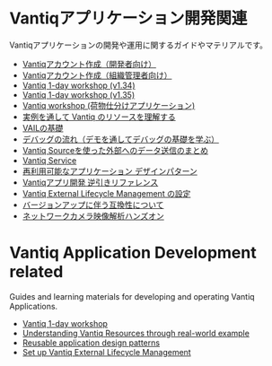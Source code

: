 # Vantiqアプリケーション開発関連
Vantiqアプリケーションの開発や運用に関するガイドやマテリアルです。
- [Vantiqアカウント作成（開発者向け）](./1-day-workshop/docs/jp/0-01_Prep_for_Account.md)
- [Vantiqアカウント作成（組織管理者向け）](./1-day-workshop/docs/jp/0-02_Prep_for_Dev_account.md)
- [Vantiq 1-day workshop (v1.34)](./1-day-workshop/docs/jp/readme.md)
- [Vantiq 1-day workshop (v1.35)](./1-day-workshop-135/docs/jp/readme.md)
- [Vantiq workshop (荷物仕分けアプリケーション)](./workshop-boxsorter/readme.md)
- [実例を通して Vantiq のリソースを理解する](./vantiq-resources-introduction/docs/jp/Vantiq_resources_introduction.md)
- [VAILの基礎](./docs/jp/vail_basics.md)
- [デバッグの流れ（デモを通してデバッグの基礎を学ぶ）](./docs/jp/debug_demo.md)
- [Vantiq Sourceを使った外部へのデータ送信のまとめ](./docs/jp/data_sending.md)
- [Vantiq Service](./docs/jp/vantiq-service.md)
- [再利用可能なアプリケーション デザインパターン](./docs/jp/reusable-design-patterns.md)
- [Vantiqアプリ開発 逆引きリファレンス](./docs/jp/reverse-lookup.md)
- [Vantiq External Lifecycle Management の設定](./docs/jp/Vantiq_ExtLifecycleManagement_SetupProcedure.md)
- [バージョンアップに伴う互換性について](./docs/jp/incompatibilities.md)
- [ネットワークカメラ映像解析ハンズオン](./vantiq-videostream/docs/jp/hands-on-lab.md)


# Vantiq Application Development related
Guides and learning materials for developing and operating Vantiq Applications.
- [Vantiq 1-day workshop](./1-day-workshop/docs/eng/readme.md)
- [Understanding Vantiq Resources through real-world example](./vantiq-resources-introduction/docs/eng/Vantiq_resources_introduction.md)
- [Reusable application design patterns](./docs/eng/reusable-design-patterns.md)
- [Set up Vantiq External Lifecycle Management](./docs/eng/Vantiq_ExtLifecycleManagement_SetupProcedure.md)
